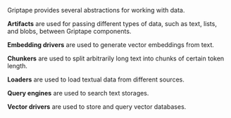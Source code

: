 Griptape provides several abstractions for working with data.

**Artifacts** are used for passing different types of data, such as text, lists, and blobs, between Griptape components.

**Embedding drivers** are used to generate vector embeddings from text.

**Chunkers** are used to split arbitrarily long text into chunks of certain token length.

**Loaders** are used to load textual data from different sources.

**Query engines** are used to search text storages.

**Vector drivers** are used to store and query vector databases.